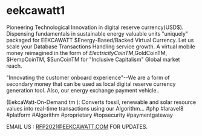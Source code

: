# eekcawatt1
Pioneering Technological Innovation in digital reserve currency(USD$). Dispensing
fundamentals in sustainable energy valuable units "uniquely" packaged for
EEKCAWATT $Energy-Based/Backed Virtual Currency. Let us scale your Database
Transactions Handling service growth. A virtual mobile money reimagined in the form of 
$ElectricityCoinTM,$GoldCoinTM, $HempCoinTM, $SunCoinTM for "Inclusive Capitalism" Global market reach.

"Innovating the customer onboard experience"--We are a form of secondary money that can
be used as local digital reserve currency generation tool. Also, our energy exchange payment vehicle..

(EekcaWatt-On-Demand tm ): 
Converts fossil, renewable and solar resource values into real-time transactions using our Algorithm...
#php #laravel8 #platform #Algorithm #proprietary #topsecurity #paymentgateway

EMAIL US : RFP2021@EEKCAWATT.COM FOR UPDATES.
